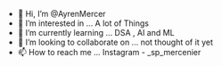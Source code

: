 - 👋 Hi, I’m @AyrenMercer
- 👀 I’m interested in ... A lot of Things
- 🌱 I’m currently learning ... DSA , AI and ML
- 💞️ I’m looking to collaborate on ... not thought of it yet
- 📫 How to reach me ... Instagram - _sp_mercenier

<!---
AyrenMercer/AyrenMercer is a ✨ special ✨ repository because its `README.md` (this file) appears on your GitHub profile.
You can click the Preview link to take a look at your changes.
--->

